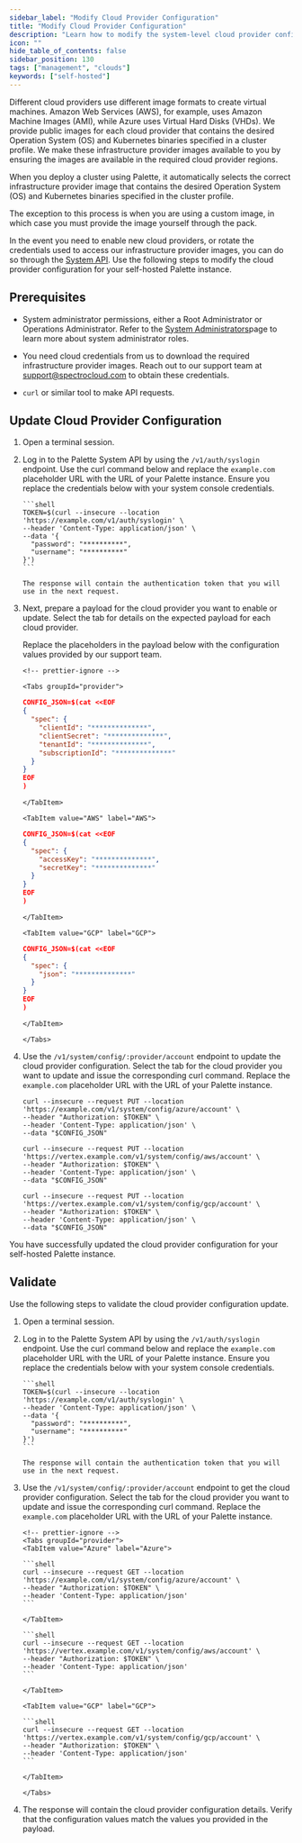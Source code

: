 ```yaml
---
sidebar_label: "Modify Cloud Provider Configuration"
title: "Modify Cloud Provider Configuration"
description: "Learn how to modify the system-level cloud provider configuration in Palette."
icon: ""
hide_table_of_contents: false
sidebar_position: 130
tags: ["management", "clouds"]
keywords: ["self-hosted"]
---
```


Different cloud providers use different image formats to create virtual machines. Amazon Web Services (AWS), for
example, uses Amazon Machine Images (AMI), while Azure uses Virtual Hard Disks (VHDs). We provide public images for each
cloud provider that contains the desired Operation System (OS) and Kubernetes binaries specified in a cluster profile.
We make these infrastructure provider images available to you by ensuring the images are available in the required cloud
provider regions.

When you deploy a cluster using Palette, it automatically selects the correct infrastructure provider image that
contains the desired Operation System (OS) and Kubernetes binaries specified in the cluster profile.

<!-- prettier-ignore-start -->
The exception to this process is when you are using a custom image, in which case you must provide the image yourself through the <VersionedLink text="Bring Your Own OS (BYOOS) " url="/integrations/packs/?pack=generic-byoi"  /> pack.
<!-- prettier-ignore-end -->

In the event you need to enable new cloud providers, or rotate the credentials used to access our infrastructure
provider images, you can do so through the [System API](/api/v1/system/). Use the following steps to modify the cloud
provider configuration for your self-hosted Palette instance.

## Prerequisites

- System administrator permissions, either a Root Administrator or Operations Administrator. Refer to the
  [System Administrators](../system-management/account-management/account-management.md#system-administrators)page to
  learn more about system administrator roles.

- You need cloud credentials from us to download the required infrastructure provider images. Reach out to our support
  team at [support@spectrocloud.com](mailto:support@spectrocloud.com) to obtain these credentials.

- `curl` or similar tool to make API requests.

## Update Cloud Provider Configuration

1.  Open a terminal session.

2.  Log in to the Palette System API by using the `/v1/auth/syslogin` endpoint. Use the curl command below and replace
    the `example.com` placeholder URL with the URL of your Palette instance. Ensure you replace the credentials below
    with your system console credentials.

        ```shell
        TOKEN=$(curl --insecure --location 'https://example.com/v1/auth/syslogin' \
        --header 'Content-Type: application/json' \
        --data '{
          "password": "**********",
          "username": "**********"
        }')
        ```

        The response will contain the authentication token that you will use in the next request.

3.  Next, prepare a payload for the cloud provider you want to enable or update. Select the tab for details on the
    expected payload for each cloud provider.

    Replace the placeholders in the payload below with the configuration values provided by our support team.

        <!-- prettier-ignore -->

        <Tabs groupId="provider">

    <TabItem value="Azure" label="Azure">

    ```json
    CONFIG_JSON=$(cat <<EOF
    {
      "spec": {
        "clientId": "**************",
        "clientSecret": "**************",
        "tenantId": "**************",
        "subscriptionId": "**************"
      }
    }
    EOF
    )
    ```

        </TabItem>

        <TabItem value="AWS" label="AWS">

    ```json
    CONFIG_JSON=$(cat <<EOF
    {
      "spec": {
        "accessKey": "**************",
        "secretKey": "**************"
      }
    }
    EOF
    )
    ```

        </TabItem>

        <TabItem value="GCP" label="GCP">

    ```json
    CONFIG_JSON=$(cat <<EOF
    {
      "spec": {
        "json": "**************"
      }
    }
    EOF
    )
    ```

        </TabItem>

        </Tabs>

4.  Use the `/v1/system/config/:provider/account` endpoint to update the cloud provider configuration. Select the tab
    for the cloud provider you want to update and issue the corresponding curl command. Replace the `example.com`
    placeholder URL with the URL of your Palette instance.

    <!-- prettier-ignore -->
    <Tabs groupId="provider">

    <TabItem value="Azure" label="Azure">

    ```shell
    curl --insecure --request PUT --location 'https://example.com/v1/system/config/azure/account' \
    --header "Authorization: $TOKEN" \
    --header 'Content-Type: application/json' \
    --data "$CONFIG_JSON"
    ```

    </TabItem>

    <TabItem value="AWS" label="AWS">

    ```shell
    curl --insecure --request PUT --location 'https://vertex.example.com/v1/system/config/aws/account' \
    --header "Authorization: $TOKEN" \
    --header 'Content-Type: application/json' \
    --data "$CONFIG_JSON"
    ```

    </TabItem>

    <TabItem value="GCP" label="GCP">

    ```shell
    curl --insecure --request PUT --location 'https://vertex.example.com/v1/system/config/gcp/account' \
    --header "Authorization: $TOKEN" \
    --header 'Content-Type: application/json' \
    --data "$CONFIG_JSON"
    ```

    </TabItem>

    </Tabs>

You have successfully updated the cloud provider configuration for your self-hosted Palette instance.

## Validate

Use the following steps to validate the cloud provider configuration update.

1.  Open a terminal session.

2.  Log in to the Palette System API by using the `/v1/auth/syslogin` endpoint. Use the curl command below and replace
    the `example.com` placeholder URL with the URL of your Palette instance. Ensure you replace the credentials below
    with your system console credentials.

        ```shell
        TOKEN=$(curl --insecure --location 'https://example.com/v1/auth/syslogin' \
        --header 'Content-Type: application/json' \
        --data '{
          "password": "**********",
          "username": "**********"
        }')
        ```

        The response will contain the authentication token that you will use in the next request.

3.  Use the `/v1/system/config/:provider/account` endpoint to get the cloud provider configuration. Select the tab for
    the cloud provider you want to update and issue the corresponding curl command. Replace the `example.com`
    placeholder URL with the URL of your Palette instance.

        <!-- prettier-ignore -->
        <Tabs groupId="provider">
        <TabItem value="Azure" label="Azure">

        ```shell
        curl --insecure --request GET --location 'https://example.com/v1/system/config/azure/account' \
        --header "Authorization: $TOKEN" \
        --header 'Content-Type: application/json'
        ```

        </TabItem>

    <TabItem value="AWS" label="AWS">

        ```shell
        curl --insecure --request GET --location 'https://vertex.example.com/v1/system/config/aws/account' \
        --header "Authorization: $TOKEN" \
        --header 'Content-Type: application/json'
        ```

        </TabItem>

        <TabItem value="GCP" label="GCP">

        ```shell
        curl --insecure --request GET --location 'https://vertex.example.com/v1/system/config/gcp/account' \
        --header "Authorization: $TOKEN" \
        --header 'Content-Type: application/json'
        ```

        </TabItem>

        </Tabs>

4.  The response will contain the cloud provider configuration details. Verify that the configuration values match the
    values you provided in the payload.
